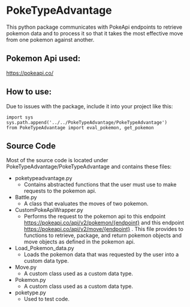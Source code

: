# PokeTypeAdvantage

This python package communicates with PokeApi endpoints to retrieve pokemon data
and to process it so that it takes the most effective move from one pokemon against another.

## Pokemon Api used:
https://pokeapi.co/

## How to use:
Due to issues with the package, include it into your project like this:
```
import sys
sys.path.append('../../PokeTypeAdvantage/PokeTypeAdvantage')
from PokeTypeAdvantage import eval_pokemon, get_pokemon
```


## Source Code
Most of the source code is located under PokeTypeAdvantage/PokeTypeAdvantage and contains these files:
- poketypeadvantage.py
    + Contains abstracted functions that the user must use to make requests to the pokemon api.
- Battle.py
    + A class that evaluates the moves of two pokemon.
- CustomPokeApiWrapper.py
    + Performs the request to the pokemon api to this endpoint https://pokeapi.co/api/v2/pokemon/{endpoint}
    and this endpoint https://pokeapi.co/api/v2/move/{endpoint} . This file provides to functions to retrieve, package, and return pokemon objects and move objects as defined in the pokemon api.
- Load_Pokemon_data.py
    + Loads the pokemon data that was requested by the user into a custom data type.
- Move.py
    + A custom class used as a custom data type.
- Pokemon.py
    + A custom class used as a custom data type.
- poketype.py
    + Used to test code.
